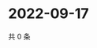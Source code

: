 # 2022-09-17

共 0 条

<!-- BEGIN WEIBO -->
<!-- 最后更新时间 Sat Sep 17 2022 00:24:05 GMT+0800 (China Standard Time) -->

<!-- END WEIBO -->

